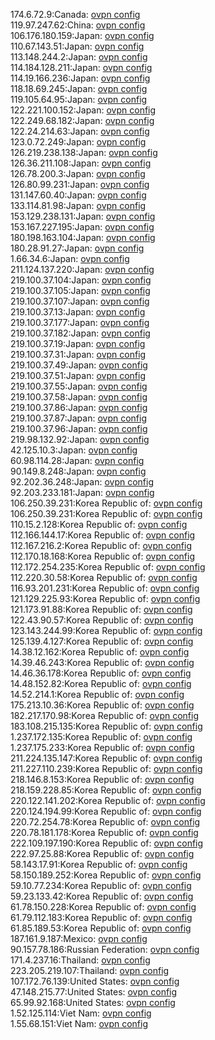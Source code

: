 174.6.72.9:Canada: [ovpn config](vpn/174_6_72_9.ovpn)  
119.97.247.62:China: [ovpn config](vpn/119_97_247_62.ovpn)  
106.176.180.159:Japan: [ovpn config](vpn/106_176_180_159.ovpn)  
110.67.143.51:Japan: [ovpn config](vpn/110_67_143_51.ovpn)  
113.148.244.2:Japan: [ovpn config](vpn/113_148_244_2.ovpn)  
114.184.128.211:Japan: [ovpn config](vpn/114_184_128_211.ovpn)  
114.19.166.236:Japan: [ovpn config](vpn/114_19_166_236.ovpn)  
118.18.69.245:Japan: [ovpn config](vpn/118_18_69_245.ovpn)  
119.105.64.95:Japan: [ovpn config](vpn/119_105_64_95.ovpn)  
122.221.100.152:Japan: [ovpn config](vpn/122_221_100_152.ovpn)  
122.249.68.182:Japan: [ovpn config](vpn/122_249_68_182.ovpn)  
122.24.214.63:Japan: [ovpn config](vpn/122_24_214_63.ovpn)  
123.0.72.249:Japan: [ovpn config](vpn/123_0_72_249.ovpn)  
126.219.238.138:Japan: [ovpn config](vpn/126_219_238_138.ovpn)  
126.36.211.108:Japan: [ovpn config](vpn/126_36_211_108.ovpn)  
126.78.200.3:Japan: [ovpn config](vpn/126_78_200_3.ovpn)  
126.80.99.231:Japan: [ovpn config](vpn/126_80_99_231.ovpn)  
131.147.60.40:Japan: [ovpn config](vpn/131_147_60_40.ovpn)  
133.114.81.98:Japan: [ovpn config](vpn/133_114_81_98.ovpn)  
153.129.238.131:Japan: [ovpn config](vpn/153_129_238_131.ovpn)  
153.167.227.195:Japan: [ovpn config](vpn/153_167_227_195.ovpn)  
180.198.163.104:Japan: [ovpn config](vpn/180_198_163_104.ovpn)  
180.28.91.27:Japan: [ovpn config](vpn/180_28_91_27.ovpn)  
1.66.34.6:Japan: [ovpn config](vpn/1_66_34_6.ovpn)  
211.124.137.220:Japan: [ovpn config](vpn/211_124_137_220.ovpn)  
219.100.37.104:Japan: [ovpn config](vpn/219_100_37_104.ovpn)  
219.100.37.105:Japan: [ovpn config](vpn/219_100_37_105.ovpn)  
219.100.37.107:Japan: [ovpn config](vpn/219_100_37_107.ovpn)  
219.100.37.13:Japan: [ovpn config](vpn/219_100_37_13.ovpn)  
219.100.37.177:Japan: [ovpn config](vpn/219_100_37_177.ovpn)  
219.100.37.182:Japan: [ovpn config](vpn/219_100_37_182.ovpn)  
219.100.37.19:Japan: [ovpn config](vpn/219_100_37_19.ovpn)  
219.100.37.31:Japan: [ovpn config](vpn/219_100_37_31.ovpn)  
219.100.37.49:Japan: [ovpn config](vpn/219_100_37_49.ovpn)  
219.100.37.51:Japan: [ovpn config](vpn/219_100_37_51.ovpn)  
219.100.37.55:Japan: [ovpn config](vpn/219_100_37_55.ovpn)  
219.100.37.58:Japan: [ovpn config](vpn/219_100_37_58.ovpn)  
219.100.37.86:Japan: [ovpn config](vpn/219_100_37_86.ovpn)  
219.100.37.87:Japan: [ovpn config](vpn/219_100_37_87.ovpn)  
219.100.37.96:Japan: [ovpn config](vpn/219_100_37_96.ovpn)  
219.98.132.92:Japan: [ovpn config](vpn/219_98_132_92.ovpn)  
42.125.10.3:Japan: [ovpn config](vpn/42_125_10_3.ovpn)  
60.98.114.28:Japan: [ovpn config](vpn/60_98_114_28.ovpn)  
90.149.8.248:Japan: [ovpn config](vpn/90_149_8_248.ovpn)  
92.202.36.248:Japan: [ovpn config](vpn/92_202_36_248.ovpn)  
92.203.233.181:Japan: [ovpn config](vpn/92_203_233_181.ovpn)  
106.250.39.231:Korea Republic of: [ovpn config](vpn/106_250_39_231.ovpn)  
106.250.39.231:Korea Republic of: [ovpn config](vpn/106_250_39_231.ovpn)  
110.15.2.128:Korea Republic of: [ovpn config](vpn/110_15_2_128.ovpn)  
112.166.144.17:Korea Republic of: [ovpn config](vpn/112_166_144_17.ovpn)  
112.167.216.2:Korea Republic of: [ovpn config](vpn/112_167_216_2.ovpn)  
112.170.18.168:Korea Republic of: [ovpn config](vpn/112_170_18_168.ovpn)  
112.172.254.235:Korea Republic of: [ovpn config](vpn/112_172_254_235.ovpn)  
112.220.30.58:Korea Republic of: [ovpn config](vpn/112_220_30_58.ovpn)  
116.93.201.231:Korea Republic of: [ovpn config](vpn/116_93_201_231.ovpn)  
121.129.225.93:Korea Republic of: [ovpn config](vpn/121_129_225_93.ovpn)  
121.173.91.88:Korea Republic of: [ovpn config](vpn/121_173_91_88.ovpn)  
122.43.90.57:Korea Republic of: [ovpn config](vpn/122_43_90_57.ovpn)  
123.143.244.99:Korea Republic of: [ovpn config](vpn/123_143_244_99.ovpn)  
125.139.4.127:Korea Republic of: [ovpn config](vpn/125_139_4_127.ovpn)  
14.38.12.162:Korea Republic of: [ovpn config](vpn/14_38_12_162.ovpn)  
14.39.46.243:Korea Republic of: [ovpn config](vpn/14_39_46_243.ovpn)  
14.46.36.178:Korea Republic of: [ovpn config](vpn/14_46_36_178.ovpn)  
14.48.152.82:Korea Republic of: [ovpn config](vpn/14_48_152_82.ovpn)  
14.52.214.1:Korea Republic of: [ovpn config](vpn/14_52_214_1.ovpn)  
175.213.10.36:Korea Republic of: [ovpn config](vpn/175_213_10_36.ovpn)  
182.217.170.98:Korea Republic of: [ovpn config](vpn/182_217_170_98.ovpn)  
183.108.215.135:Korea Republic of: [ovpn config](vpn/183_108_215_135.ovpn)  
1.237.172.135:Korea Republic of: [ovpn config](vpn/1_237_172_135.ovpn)  
1.237.175.233:Korea Republic of: [ovpn config](vpn/1_237_175_233.ovpn)  
211.224.135.147:Korea Republic of: [ovpn config](vpn/211_224_135_147.ovpn)  
211.227.110.239:Korea Republic of: [ovpn config](vpn/211_227_110_239.ovpn)  
218.146.8.153:Korea Republic of: [ovpn config](vpn/218_146_8_153.ovpn)  
218.159.228.85:Korea Republic of: [ovpn config](vpn/218_159_228_85.ovpn)  
220.122.141.202:Korea Republic of: [ovpn config](vpn/220_122_141_202.ovpn)  
220.124.194.99:Korea Republic of: [ovpn config](vpn/220_124_194_99.ovpn)  
220.72.254.78:Korea Republic of: [ovpn config](vpn/220_72_254_78.ovpn)  
220.78.181.178:Korea Republic of: [ovpn config](vpn/220_78_181_178.ovpn)  
222.109.197.190:Korea Republic of: [ovpn config](vpn/222_109_197_190.ovpn)  
222.97.25.88:Korea Republic of: [ovpn config](vpn/222_97_25_88.ovpn)  
58.143.17.91:Korea Republic of: [ovpn config](vpn/58_143_17_91.ovpn)  
58.150.189.252:Korea Republic of: [ovpn config](vpn/58_150_189_252.ovpn)  
59.10.77.234:Korea Republic of: [ovpn config](vpn/59_10_77_234.ovpn)  
59.23.133.42:Korea Republic of: [ovpn config](vpn/59_23_133_42.ovpn)  
61.78.150.228:Korea Republic of: [ovpn config](vpn/61_78_150_228.ovpn)  
61.79.112.183:Korea Republic of: [ovpn config](vpn/61_79_112_183.ovpn)  
61.85.189.53:Korea Republic of: [ovpn config](vpn/61_85_189_53.ovpn)  
187.161.9.187:Mexico: [ovpn config](vpn/187_161_9_187.ovpn)  
90.157.78.186:Russian Federation: [ovpn config](vpn/90_157_78_186.ovpn)  
171.4.237.16:Thailand: [ovpn config](vpn/171_4_237_16.ovpn)  
223.205.219.107:Thailand: [ovpn config](vpn/223_205_219_107.ovpn)  
107.172.76.139:United States: [ovpn config](vpn/107_172_76_139.ovpn)  
47.148.215.77:United States: [ovpn config](vpn/47_148_215_77.ovpn)  
65.99.92.168:United States: [ovpn config](vpn/65_99_92_168.ovpn)  
1.52.125.114:Viet Nam: [ovpn config](vpn/1_52_125_114.ovpn)  
1.55.68.151:Viet Nam: [ovpn config](vpn/1_55_68_151.ovpn)  
